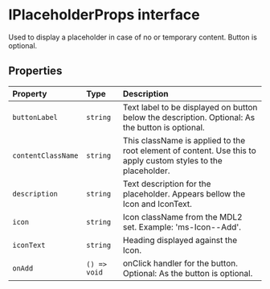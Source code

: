 # IPlaceholderProps interface





Used to display a placeholder in case of no or temporary content. Button is optional.




## Properties

| Property	   | Type	| Description|
|:-------------|:-------|:-----------|
|`buttonLabel`      | `string` | Text label to be displayed on button below the description. Optional: As the button is optional. |
|`contentClassName`      | `string` | This className is applied to the root element of content. Use this to apply custom styles to the placeholder. |
|`description`      | `string` | Text description for the placeholder. Appears bellow the Icon and IconText. |
|`icon`      | `string` | Icon className from the MDL2 set. Example: 'ms-Icon--Add'. |
|`iconText`      | `string` | Heading displayed against the Icon. |
|`onAdd`      | `() => void` | onClick handler for the button. Optional: As the button is optional. |





